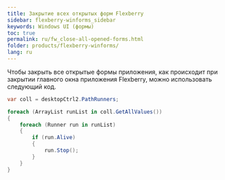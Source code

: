 ```yaml
---
title: Закрытие всех открытых форм Flexberry
sidebar: flexberry-winforms_sidebar
keywords: Windows UI (формы)
toc: true
permalink: ru/fw_close-all-opened-forms.html
folder: products/flexberry-winforms/
lang: ru
---
```


Чтобы закрыть все открытые формы приложения, как происходит при закрытии главного окна приложения Flexberry, можно использовать следующий код.

```csharp
var coll = desktopCtrl2.PathRunners;

foreach (ArrayList runList in coll.GetAllValues())
{
	foreach (Runner run in runList)
	{
		if (run.Alive)
		{
			run.Stop();
		}
	}
}
```
